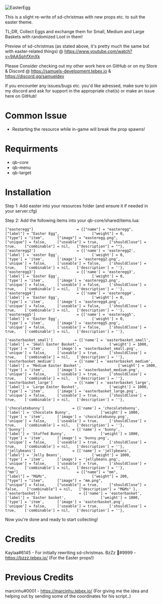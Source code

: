 
![EasterEgg](https://user-images.githubusercontent.com/99494967/229825960-0e314f8b-aae6-429c-8750-b7a231e5b176.jpg)

This is a slight re-write of sd-christmas with new props etc. to suit the easter theme.

TL;DR, Collect Eggs and exchange them for Small, Medium and Large Baskets with randomized Loot in them!

Preview of sd-christmas (as stated above, it's pretty much the same but with easter-related things) @
https://www.youtube.com/watch?v=9AASphfXmXk

Please Consider checking out my other work here on GitHub or on my Store & Discord @ https://samuels-development.tebex.io & https://discord.gg/samueldev

If you encounter any issues/bugs etc. you'd like adressed, make sure to join my discord and ask for support in the appropriate chat(s) or make an issue here on GitHub!

# Common Issue
- Restarting the resource while in-game will break the prop spawns!

# Requirments
- qb-core
- qb-menu
- qb-target


# Installation

Step 1: Add easter into your resources folder (and ensure it if needed in your server.cfg)

Step 2: Add the following items into your qb-core/shared/items.lua:

				  
	["easteregg"] 					 = {["name"] = "easteregg", 					["label"] = "Easter Egg", 			    ["weight"] = 0, 		["type"] = "item", 		["image"] = "easteregg.png", 			["unique"] = false, 	["useable"] = true, 	["shouldClose"] = true,    ["combinable"] = nil,   ["description"] = ""},
    ['easteregg2'] 				 	 = {['name'] = 'easteregg2', 			  	    ['label'] = 'easter Egg', 			    ['weight'] = 0, 		['type'] = 'item', 		['image'] = 'easteregg2.png', 			['unique'] = false, 	['useable'] = false, 	['shouldClose'] = true,	   ['combinable'] = nil,   ['description'] = ''},
    ['easteregg3'] 				 	 = {['name'] = 'easteregg3', 			  	    ['label'] = 'Easter Egg', 			    ['weight'] = 0, 		['type'] = 'item', 		['image'] = 'easteregg3.png', 			['unique'] = false, 	['useable'] = false, 	['shouldClose'] = true,	   ['combinable'] = nil,   ['description'] = ''},
    ['easteregg4'] 				 	 = {['name'] = 'easteregg4', 			  	    ['label'] = 'Easter Egg', 			    ['weight'] = 0, 		['type'] = 'item', 		['image'] = 'easteregg4.png', 			['unique'] = false, 	['useable'] = false, 	['shouldClose'] = true,	   ['combinable'] = nil,   ['description'] = ''},
    ['easteregg5'] 				 	 = {['name'] = 'easteregg5', 			  	    ['label'] = 'Easter Egg', 			    ['weight'] = 0, 		['type'] = 'item', 		['image'] = 'easteregg5.png', 			['unique'] = false, 	['useable'] = false, 	['shouldClose'] = true,	   ['combinable'] = nil,   ['description'] = ''},
    
    ['easterbasket_small'] 			= {['name'] = 'easterbasket_small', 			  	  	['label'] = 'Small Easter Basket', 			    ['weight'] = 1000, 		['type'] = 'item', 		['image'] = 'easterbasket_small.png', 			    ['unique'] = false, 	['useable'] = true, 	['shouldClose'] = true,	   ['combinable'] = nil,   ['description'] = ''},
    ['easterbasket_medium'] 		= {['name'] = 'easterbasket_medium', 			  	  	['label'] = 'Medium Easter Basket', 			    ['weight'] = 1000, 		['type'] = 'item', 		['image'] = 'easterbasket_medium.png', 			    ['unique'] = false, 	['useable'] = true, 	['shouldClose'] = true,	   ['combinable'] = nil,   ['description'] = ''},
    ['easterbasket_large'] 		    = {['name'] = 'easterbasket_large', 			  	  	['label'] = 'Large Easter Basket', 			    ['weight'] = 1000, 		['type'] = 'item', 		['image'] = 'easterbasket_large.png', 			    ['unique'] = false, 	['useable'] = true, 	['shouldClose'] = true,	   ['combinable'] = nil,   ['description'] = ''},

    ['chocolatebunny'] 		       = {['name'] = 'chocolatebunny', 			  	  	['label'] = 'Chocolate Bunny', 			    ['weight'] = 1000, 		['type'] = 'item', 		['image'] = 'chocolatebunny.png', 			    ['unique'] = false, 	['useable'] = true, 	['shouldClose'] = true,	   ['combinable'] = nil,   ['description'] = ''},
    ['bunny'] 		               = {['name'] = 'bunny', 			  	  	['label'] = 'Stuffed Bunny', 			    ['weight'] = 1000, 		['type'] = 'item', 		['image'] = 'bunny.png', 			    ['unique'] = false, 	['useable'] = true, 	['shouldClose'] = true,	   ['combinable'] = nil,   ['description'] = ''},
    ['jellybeans'] 		           = {['name'] = 'jellybeans', 			  	  	['label'] = 'Jelly Beans', 			    ['weight'] = 1000, 		['type'] = 'item', 		['image'] = 'jellybeans.png', 			    ['unique'] = false, 	['useable'] = true, 	['shouldClose'] = true,	   ['combinable'] = nil,   ['description'] = ''},
    ["mm"] 				 			 = {["name"] = "mm",  		     				["label"] = "M&Ms",	 					["weight"] = 200, 		["type"] = "item", 		["image"] = "mm.png", 					["unique"] = false, 	["useable"] = true, 	["shouldClose"] = false,   	["combinable"] = nil,   ["description"] = "M&Ms" },  ['easterbasket'] 		           = {['name'] = 'easterbasket', 			  	  	['label'] = 'Easter basket', 			    ['weight'] = 1000, 		['type'] = 'item', 		['image'] = 'easterbasket.png', 			    ['unique'] = false, 	['useable'] = true, 	['shouldClose'] = true,	   ['combinable'] = nil,   ['description'] = ''},

	

Now you're done and ready to start collecting!


# Credits

Kaylaa#6145 - For initially rewriting sd-christmas.
BzZz 🐝#9999 -  https://bzzz.tebex.io/ (For the Easter props!)

# Previous Credits
marcinhu#0001 - https://marcinhu.tebex.io/ (For giving me the idea and helping out by sending some of the coordinates for his script..) 
